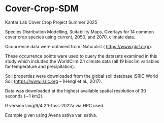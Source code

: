 # Cover-Crop-SDM
Kantar Lab Cover Crop Project Summer 2025

Species Distribution Modelling, Suitability Maps, Overlays for 14 common cover crop species using current, 2050, and 2070, climate data.

Occurrence data were obtained from iNaturalist ( https://www.gbif.org/).

These occurrence points were used to query the datasets examined in this study which included the WorldClim 2.1 climate data (all 19 bioclim variables for temperature and precipitation).

Soil properties were downloaded from the global soil database ISRIC World Soil (https://www.isric.org – (Hengl et al., 2017).

Data was downloaded at the highest available spatial resolution of 30 seconds (∼1 km2).

R version lang/R/4.2.1-foss-2022a via HPC used.

Example given using Avena sativa var. sativa.
